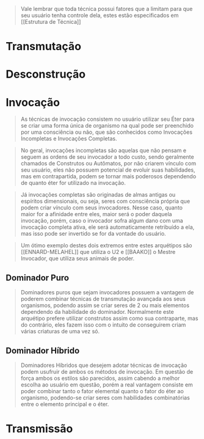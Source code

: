 > Vale lembrar que toda técnica possui fatores que a limitam para que seu usuário tenha controle dela, estes estão especificados em [[Estrutura de Técnica]]

# Transmutação 

# Desconstrução 

# Invocação

> As técnicas de invocação consistem no usuário utilizar seu Éter para se criar uma forma única de organismo na qual pode ser preenchido por uma consciência ou não, que são conhecidos como Invocações Incompletas e Invocações Completas.

> No geral, invocações incompletas são aquelas que não pensam e seguem as ordens de seu invocador a todo custo, sendo geralmente chamados de Construtos ou Autômatos, por não criarem vínculo com seu usuário, eles não possuem potencial de evoluir suas habilidades, mas em contrapartida, podem se tornar mais poderosos dependendo de quanto éter for utilizado na invocação.

> Já invocações completas são originadas de almas antigas ou espíritos dimensionais, ou seja, seres com consciência própria que podem criar vínculo com seus invocadores. Nesse caso, quanto maior for a afinidade entre eles, maior será o poder daquela invocação, porém, caso o invocador sofra algum dano com uma invocação completa ativa, ele será automaticamente retribuído a ela, mas isso pode ser invertido se for da vontade do usuário.

> Um ótimo exemplo destes dois extremos entre estes arquétipos são [[ENNARD-MELAHEL]] que utiliza o U2 e [[BAAKO]] o Mestre Invocador, que utiliza seus animais de poder.

## Dominador Puro

> Dominadores puros que sejam invocadores possuem a vantagem de poderem combinar técnicas de transmutação avançada aos seus organismos, podendo assim se criar seres de 2 ou mais elementos dependendo da habilidade do dominador. Normalmente este arquétipo prefere utilizar construtos assim como sua contraparte, mas do contrário, eles fazem isso com o intuito de conseguirem criam várias criaturas de uma vez só.

## Dominador Híbrido

> Dominadores Híbridos que desejem adotar técnicas de invocação podem usufruir de ambos os métodos de invocação. Em questão de força ambos os estilos são parecidos, assim cabendo a melhor escolha ao usuário em questão, porém a real vantagem consiste em poder combinar tanto o fator elemental quanto o fator do éter ao organismo, podendo-se criar seres com habilidades combinatórias entre o elemento principal e o éter.

# Transmissão

